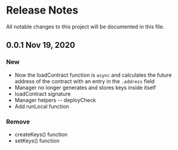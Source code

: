 # Release Notes

All notable changes to this project will be documented in this file.

## 0.0.1 Nov 19, 2020

### New

- Now the loadContract function is `async` and calculates the future address of the contract with an entry in the `.address` field
- Manager no longer generates and stores keys inside itself
- loadContract signature
- Manager helpers
  -- deployCheck
- Add runLocal function

### Remove

- createKeys() function
- setKeys() function
